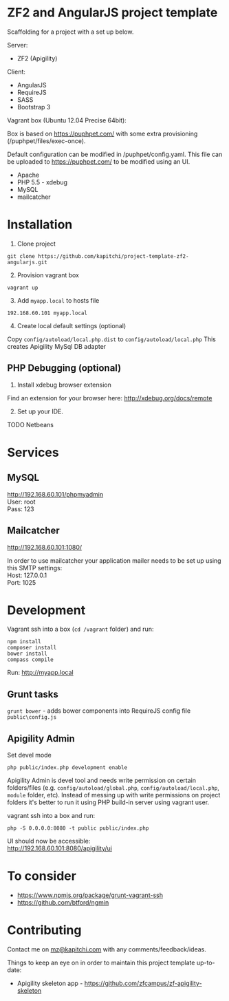 ZF2 and AngularJS project template
==================================

Scaffolding for a project with a set up below.

Server:

* ZF2 (Apigility)

Client:

* AngularJS
* RequireJS
* SASS
* Bootstrap 3


Vagrant box (Ubuntu 12.04 Precise 64bit):

Box is based on https://puphpet.com/ with some extra provisioning (/puphpet/files/exec-once).

Default configuration can be modified in /puphpet/config.yaml. This file can be uploaded to https://puphpet.com/ to be modified using an UI.

* Apache
* PHP 5.5 - xdebug
* MySQL
* mailcatcher


Installation
============

1. Clone project

```
git clone https://github.com/kapitchi/project-template-zf2-angularjs.git
```

2. Provision vagrant box

```
vagrant up
```

3. Add `myapp.local` to hosts file

```
192.168.60.101 myapp.local
```

4. Create local default settings (optional)

Copy `config/autoload/local.php.dist` to `config/autoload/local.php`
This creates Apigility MySql DB adapter


PHP Debugging (optional)
-------------

1. Install xdebug browser extension

Find an extension for your browser here:
http://xdebug.org/docs/remote

2. Set up your IDE.

TODO Netbeans



Services
========


MySQL
-----

http://192.168.60.101/phpmyadmin  
User: root  
Pass: 123


Mailcatcher
-----------

http://192.168.60.101:1080/

In order to use mailcatcher your application mailer needs to be set up using this SMTP settings:  
Host: 127.0.0.1  
Port: 1025



Development
===========

Vagrant ssh into a box (`cd /vagrant` folder) and run:
```
npm install
composer install
bower install
compass compile
```

Run: http://myapp.local


Grunt tasks
-----------

`grunt bower` - adds bower components into RequireJS config file `public\config.js`


Apigility Admin
---------------

Set devel mode
```
php public/index.php development enable
```

Apigility Admin is devel tool and needs write permission on certain folders/files (e.g. `config/autoload/global.php`, `config/autoload/local.php`, `module` folder, etc).
Instead of messing up with write permissions on project folders it's better to run it using PHP build-in server using vagrant user.

vagrant ssh into a box and run:
```
php -S 0.0.0.0:8080 -t public public/index.php
```

UI should now be accessible:  
http://192.168.60.101:8080/apigility/ui


To consider
===========

* https://www.npmjs.org/package/grunt-vagrant-ssh
* https://github.com/btford/ngmin


Contributing
============

Contact me on mz@kapitchi.com with any comments/feedback/ideas.

Things to keep an eye on in order to maintain this project template up-to-date:

* Apigility skeleton app - https://github.com/zfcampus/zf-apigility-skeleton